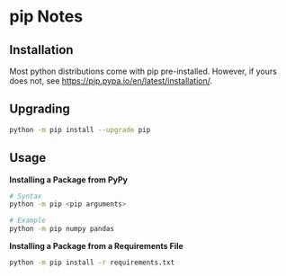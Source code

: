 # pip Notes


## Installation

Most python distributions come with pip pre-installed. However, if yours does not, see https://pip.pypa.io/en/latest/installation/.


## Upgrading

```sh
python -m pip install --upgrade pip
```


## Usage

**Installing a Package from PyPy**

```sh
# Syntax
python -m pip <pip arguments>
```

```sh
# Example
python -m pip numpy pandas
```

**Installing a Package from a Requirements File**

```sh
python -m pip install -r requirements.txt
```

